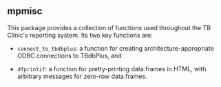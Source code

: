 
## mpmisc

This package provides a collection of functions used throughout the TB Clinic's
reporting system. Its two key functions are:

 - `connect_to_tbdbplus`: a function for creating architecture-appropriate
   ODBC connections to TBdbPlus, and

 - `dfprintif`: a function for pretty-printing data.frames in HTML, with
   arbitrary messages for zero-row data.frames.
